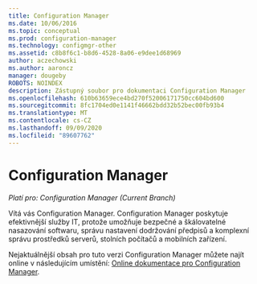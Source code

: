 ```yaml
---
title: Configuration Manager
ms.date: 10/06/2016
ms.topic: conceptual
ms.prod: configuration-manager
ms.technology: configmgr-other
ms.assetid: c8b8f6c1-b8d6-4528-8a06-e9dee1d68969
author: aczechowski
ms.author: aaroncz
manager: dougeby
ROBOTS: NOINDEX
description: Zástupný soubor pro dokumentaci Configuration Manager
ms.openlocfilehash: 610b63659ece4bd270f52006171750cc604bd600
ms.sourcegitcommit: 8fc1704ed0e1141f46662bdd32b52bec00fb93b4
ms.translationtype: MT
ms.contentlocale: cs-CZ
ms.lasthandoff: 09/09/2020
ms.locfileid: "89607762"
---
```

# <a name="configuration-manager"></a>Configuration Manager

*Platí pro: Configuration Manager (Current Branch)*

Vítá vás Configuration Manager. Configuration Manager poskytuje efektivnější služby IT, protože umožňuje bezpečné a škálovatelné nasazování softwaru, správu nastavení dodržování předpisů a komplexní správu prostředků serverů, stolních počítačů a mobilních zařízení.  

Nejaktuálnější obsah pro tuto verzi Configuration Manager můžete najít online v následujícím umístění: [Online dokumentace pro Configuration Manager](/mem/configmgr).
